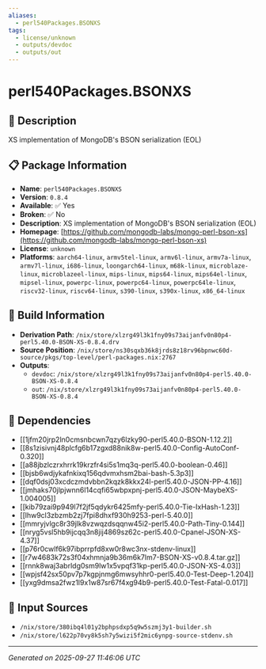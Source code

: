 ```yaml
---
aliases:
  - perl540Packages.BSONXS
tags:
  - license/unknown
  - outputs/devdoc
  - outputs/out
---
```


# perl540Packages.BSONXS

## 📝 Description

XS implementation of MongoDB's BSON serialization (EOL)

## 📋 Package Information

- **Name**: `perl540Packages.BSONXS`
- **Version**: `0.8.4`
- **Available**: ✅ Yes
- **Broken**: ✅ No
- **Description**: XS implementation of MongoDB's BSON serialization (EOL)
- **Homepage**: [https://github.com/mongodb-labs/mongo-perl-bson-xs](https://github.com/mongodb-labs/mongo-perl-bson-xs)
- **License**: `unknown`
- **Platforms**: `aarch64-linux`, `armv5tel-linux`, `armv6l-linux`, `armv7a-linux`, `armv7l-linux`, `i686-linux`, `loongarch64-linux`, `m68k-linux`, `microblaze-linux`, `microblazeel-linux`, `mips-linux`, `mips64-linux`, `mips64el-linux`, `mipsel-linux`, `powerpc-linux`, `powerpc64-linux`, `powerpc64le-linux`, `riscv32-linux`, `riscv64-linux`, `s390-linux`, `s390x-linux`, `x86_64-linux`

## 🔧 Build Information

- **Derivation Path**: `/nix/store/xlzrg49l3k1fny09s73aijanfv0n80p4-perl5.40.0-BSON-XS-0.8.4.drv`
- **Source Position**: `/nix/store/ns30sqxb36k8jrds8z18rv96bpnwc60d-source/pkgs/top-level/perl-packages.nix:2767`
- **Outputs**:
  - `devdoc`:  `/nix/store/xlzrg49l3k1fny09s73aijanfv0n80p4-perl5.40.0-BSON-XS-0.8.4`
  - `out`:  `/nix/store/xlzrg49l3k1fny09s73aijanfv0n80p4-perl5.40.0-BSON-XS-0.8.4`

## 🔗 Dependencies

- [[1jfm20jrp2ln0cmsnbcwn7qzy6lzky90-perl5.40.0-BSON-1.12.2]]
- [[8s1zisivnj48plcfg6b17zgxd88nik8w-perl5.40.0-Config-AutoConf-0.320]]
- [[a88jbzlczrxhrrk19krzfr4si5s1mq3q-perl5.40.0-boolean-0.46]]
- [[bjsb6wdjykafnkixq156qdvmxhsm2bai-bash-5.3p3]]
- [[dqf0dsj03xcdczmdvbbn2kqzk8kkx24l-perl5.40.0-JSON-PP-4.16]]
- [[jmhaks70jlpjwnn6l14cqfi65wbpxpnj-perl5.40.0-JSON-MaybeXS-1.004005]]
- [[kib79zai9p949l7f2jf5qdykr6425mfy-perl5.40.0-Tie-IxHash-1.23]]
- [[lhw9cl3zbzmb2zj7fpi8dhxf930h9253-perl-5.40.0]]
- [[mmryjvlgc8r39jlk8vzwqzdsqqnw45i2-perl5.40.0-Path-Tiny-0.144]]
- [[nryg5vsl5hb9ijcqq3n8jij4869sz62c-perl5.40.0-Cpanel-JSON-XS-4.37]]
- [[p76r0cwlf6k97ibprrpfd8xw0r8wc3nx-stdenv-linux]]
- [[r7w4683k72s3f04xhmnja9b36m6k7lm7-BSON-XS-v0.8.4.tar.gz]]
- [[rnnk8waj3abrldg0sm9lw1x5vpqf31kp-perl5.40.0-JSON-XS-4.03]]
- [[wpjsf42sx50pv7p7kgpjnmg6mwsyhhr0-perl5.40.0-Test-Deep-1.204]]
- [[yxg9dmsa2fwz1l9x1w87sr67f4xg94b9-perl5.40.0-Test-Fatal-0.017]]

## 📁 Input Sources

- `/nix/store/380ibq4l01y2bphpsdxp5q9w5szmj3y1-builder.sh`
- `/nix/store/l622p70vy8k5sh7y5wizi5f2mic6ynpg-source-stdenv.sh`

---
*Generated on 2025-09-27 11:46:06 UTC*
